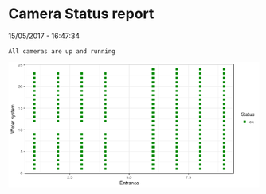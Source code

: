 Camera Status report
================
15/05/2017 - 16:47:34

    All cameras are up and running

![](camreport_files/figure-markdown_github/unnamed-chunk-2-1.png)
